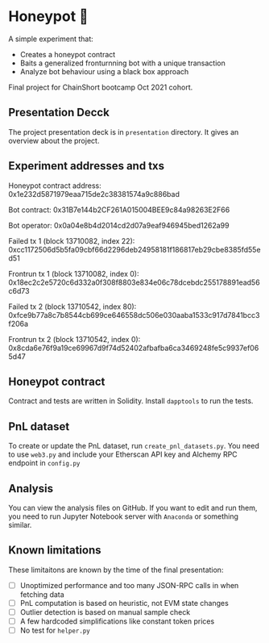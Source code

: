 # Honeypot :honey_pot:

A simple experiment that:
- Creates a honeypot contract
- Baits a generalized fronturnning bot with a unique transaction
- Analyze bot behaviour using a black box approach

Final project for ChainShort bootcamp Oct 2021 cohort. 

## Presentation Decck
The project presentation deck is in `presentation` directory. It gives an
overview about the project.

## Experiment addresses and txs
Honeypot contract address:
0x1e232d5871979eaa715de2c38381574a9c886bad

Bot contract:
0x31B7e144b2CF261A015004BEE9c84a98263E2F66

Bot operator:
0x0a04e8b4d2014cd2d07a9eaf946945bed1262a99

Failed tx 1 (block 13710082, index 22):
0xcc1172506d5b5fa09cbf66d2296deb24958181f186817eb29cbe8385fd55ed51

Frontrun tx 1 (block 13710082, index 0):
0x18ec2c2e5720c6d332a0f308f8803e834e06c78dcebdc255178891ead56c6d73

Failed tx 2 (block 13710542, index 80): 
0xfce9b77a8c7b8544cb699ce646558dc506e030aaba1533c917d7841bcc3f206a

Frontrun tx 2 (block 13710542, index 0):
0x8cda6e76f9a19ce69967d9f74d52402afbafba6ca3469248fe5c9937ef065d47

## Honeypot contract
Contract and tests are written in Solidity. Install `dapptools` to run the
tests.

## PnL dataset
To create or update the PnL dataset, run `create_pnl_datasets.py`. You need to
use `web3.py` and include your Etherscan API key and Alchemy RPC endpoint in
`config.py`

## Analysis
You can view the analysis files on GitHub. If you want to edit and run them, you
need to run Jupyter Notebook server with `Anaconda` or something similar.

## Known limitations
These limitaitons are known by the time of the final presentation:
- [ ] Unoptimized performance and too many JSON-RPC calls in when fetching data
- [ ] PnL computation is based on heuristic, not EVM state changes
- [ ] Outlier detection is based on manual sample check
- [ ] A few hardcoded simplifications like constant token prices
- [ ] No test for `helper.py`
